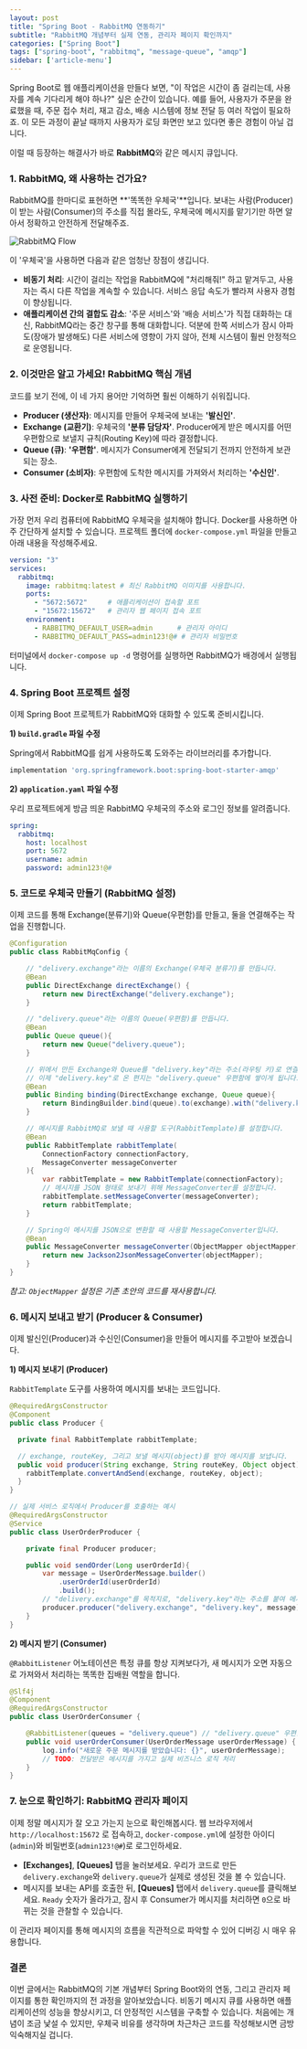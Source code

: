 ```yaml
---
layout: post
title: "Spring Boot - RabbitMQ 연동하기"
subtitle: "RabbitMQ 개념부터 실제 연동, 관리자 페이지 확인까지"
categories: ["Spring Boot"]
tags: ["spring-boot", "rabbitmq", "message-queue", "amqp"]
sidebar: ['article-menu']
---
```


Spring Boot로 웹 애플리케이션을 만들다 보면, "이 작업은 시간이 좀 걸리는데, 사용자를 계속 기다리게 해야 하나?" 싶은 순간이 있습니다. 예를 들어, 사용자가 주문을 완료했을 때, 주문 접수 처리, 재고 감소, 배송 시스템에 정보 전달 등 여러 작업이 필요하죠. 이 모든 과정이 끝날 때까지 사용자가 로딩 화면만 보고 있다면 좋은 경험이 아닐 겁니다.

이럴 때 등장하는 해결사가 바로 **RabbitMQ**와 같은 메시지 큐입니다.

### 1. RabbitMQ, 왜 사용하는 건가요?

RabbitMQ를 한마디로 표현하면 **'똑똑한 우체국'**입니다. 보내는 사람(Producer)이 받는 사람(Consumer)의 주소를 직접 몰라도, 우체국에 메시지를 맡기기만 하면 알아서 정확하고 안전하게 전달해주죠.

![RabbitMQ Flow](https://i.imgur.com/sJ8xS3j.png) <!-- 이미지 예시 -->

이 '우체국'을 사용하면 다음과 같은 엄청난 장점이 생깁니다.

- **비동기 처리**: 시간이 걸리는 작업을 RabbitMQ에 "처리해줘!" 하고 맡겨두고, 사용자는 즉시 다른 작업을 계속할 수 있습니다. 서비스 응답 속도가 빨라져 사용자 경험이 향상됩니다.
- **애플리케이션 간의 결합도 감소**: '주문 서비스'와 '배송 서비스'가 직접 대화하는 대신, RabbitMQ라는 중간 창구를 통해 대화합니다. 덕분에 한쪽 서비스가 잠시 아파도(장애가 발생해도) 다른 서비스에 영향이 가지 않아, 전체 시스템이 훨씬 안정적으로 운영됩니다.

### 2. 이것만은 알고 가세요! RabbitMQ 핵심 개념

코드를 보기 전에, 이 네 가지 용어만 기억하면 훨씬 이해하기 쉬워집니다.

- **Producer (생산자)**: 메시지를 만들어 우체국에 보내는 **'발신인'**.
- **Exchange (교환기)**: 우체국의 **'분류 담당자'**. Producer에게 받은 메시지를 어떤 우편함으로 보낼지 규칙(Routing Key)에 따라 결정합니다.
- **Queue (큐)**: **'우편함'**. 메시지가 Consumer에게 전달되기 전까지 안전하게 보관되는 장소.
- **Consumer (소비자)**: 우편함에 도착한 메시지를 가져와서 처리하는 **'수신인'**.

### 3. 사전 준비: Docker로 RabbitMQ 실행하기

가장 먼저 우리 컴퓨터에 RabbitMQ 우체국을 설치해야 합니다. Docker를 사용하면 아주 간단하게 설치할 수 있습니다. 프로젝트 폴더에 `docker-compose.yml` 파일을 만들고 아래 내용을 작성해주세요.

```yaml
version: "3"
services:
  rabbitmq:
    image: rabbitmq:latest # 최신 RabbitMQ 이미지를 사용합니다.
    ports:
      - "5672:5672"     # 애플리케이션이 접속할 포트
      - "15672:15672"   # 관리자 웹 페이지 접속 포트
    environment:
      - RABBITMQ_DEFAULT_USER=admin      # 관리자 아이디
      - RABBITMQ_DEFAULT_PASS=admin123!@# # 관리자 비밀번호
```

터미널에서 `docker-compose up -d` 명령어를 실행하면 RabbitMQ가 배경에서 실행됩니다.

### 4. Spring Boot 프로젝트 설정

이제 Spring Boot 프로젝트가 RabbitMQ와 대화할 수 있도록 준비시킵니다.

**1) `build.gradle` 파일 수정**

Spring에서 RabbitMQ를 쉽게 사용하도록 도와주는 라이브러리를 추가합니다.
```groovy
implementation 'org.springframework.boot:spring-boot-starter-amqp'
```

**2) `application.yaml` 파일 수정**

우리 프로젝트에게 방금 띄운 RabbitMQ 우체국의 주소와 로그인 정보를 알려줍니다.
```yaml
spring:
  rabbitmq:
    host: localhost
    port: 5672
    username: admin
    password: admin123!@#
```

### 5. 코드로 우체국 만들기 (RabbitMQ 설정)

이제 코드를 통해 Exchange(분류기)와 Queue(우편함)를 만들고, 둘을 연결해주는 작업을 진행합니다.

```java
@Configuration
public class RabbitMqConfig {

    // "delivery.exchange"라는 이름의 Exchange(우체국 분류기)를 만듭니다.
    @Bean
    public DirectExchange directExchange() {
        return new DirectExchange("delivery.exchange");
    }

    // "delivery.queue"라는 이름의 Queue(우편함)를 만듭니다.
    @Bean
    public Queue queue(){
        return new Queue("delivery.queue");
    }

    // 위에서 만든 Exchange와 Queue를 "delivery.key"라는 주소(라우팅 키)로 연결합니다.
    // 이제 "delivery.key"로 온 편지는 "delivery.queue" 우편함에 쌓이게 됩니다.
    @Bean
    public Binding binding(DirectExchange exchange, Queue queue){
        return BindingBuilder.bind(queue).to(exchange).with("delivery.key");
    }

    // 메시지를 RabbitMQ로 보낼 때 사용할 도구(RabbitTemplate)를 설정합니다.
    @Bean
    public RabbitTemplate rabbitTemplate(
        ConnectionFactory connectionFactory,
        MessageConverter messageConverter
    ){
        var rabbitTemplate = new RabbitTemplate(connectionFactory);
        // 메시지를 JSON 형태로 보내기 위해 MessageConverter를 설정합니다.
        rabbitTemplate.setMessageConverter(messageConverter);
        return rabbitTemplate;
    }

    // Spring이 메시지를 JSON으로 변환할 때 사용할 MessageConverter입니다.
    @Bean
    public MessageConverter messageConverter(ObjectMapper objectMapper){
        return new Jackson2JsonMessageConverter(objectMapper);
    }
}
```
*참고: `ObjectMapper` 설정은 기존 초안의 코드를 재사용합니다.*

### 6. 메시지 보내고 받기 (Producer & Consumer)

이제 발신인(Producer)과 수신인(Consumer)을 만들어 메시지를 주고받아 보겠습니다.

**1) 메시지 보내기 (Producer)**

`RabbitTemplate` 도구를 사용하여 메시지를 보내는 코드입니다.

```java
@RequiredArgsConstructor
@Component
public class Producer {

  private final RabbitTemplate rabbitTemplate;

  // exchange, routeKey, 그리고 보낼 메시지(object)를 받아 메시지를 보냅니다.
  public void producer(String exchange, String routeKey, Object object){
    rabbitTemplate.convertAndSend(exchange, routeKey, object);
  }
}

// 실제 서비스 로직에서 Producer를 호출하는 예시
@RequiredArgsConstructor
@Service
public class UserOrderProducer {

    private final Producer producer;

    public void sendOrder(Long userOrderId){
        var message = UserOrderMessage.builder()
            .userOrderId(userOrderId)
            .build();
        // "delivery.exchange"를 목적지로, "delivery.key"라는 주소를 붙여 메시지를 보냅니다.
        producer.producer("delivery.exchange", "delivery.key", message);
    }
}
```

**2) 메시지 받기 (Consumer)**

`@RabbitListener` 어노테이션은 특정 큐를 항상 지켜보다가, 새 메시지가 오면 자동으로 가져와서 처리하는 똑똑한 집배원 역할을 합니다.

```java
@Slf4j
@Component
@RequiredArgsConstructor
public class UserOrderConsumer {

    @RabbitListener(queues = "delivery.queue") // "delivery.queue" 우편함을 주시합니다.
    public void userOrderConsumer(UserOrderMessage userOrderMessage) {
        log.info("새로운 주문 메시지를 받았습니다: {}", userOrderMessage);
        // TODO: 전달받은 메시지를 가지고 실제 비즈니스 로직 처리
    }
}
```

### 7. 눈으로 확인하기: RabbitMQ 관리자 페이지

이제 정말 메시지가 잘 오고 가는지 눈으로 확인해봅시다. 웹 브라우저에서 `http://localhost:15672` 로 접속하고, `docker-compose.yml`에 설정한 아이디(`admin`)와 비밀번호(`admin123!@#`)로 로그인하세요.

- **[Exchanges]**, **[Queues]** 탭을 눌러보세요. 우리가 코드로 만든 `delivery.exchange`와 `delivery.queue`가 실제로 생성된 것을 볼 수 있습니다.
- 메시지를 보내는 API를 호출한 뒤, **[Queues]** 탭에서 `delivery.queue`를 클릭해보세요. `Ready` 숫자가 올라가고, 잠시 후 Consumer가 메시지를 처리하면 `0`으로 바뀌는 것을 관찰할 수 있습니다.

이 관리자 페이지를 통해 메시지의 흐름을 직관적으로 파악할 수 있어 디버깅 시 매우 유용합니다.

### 결론

이번 글에서는 RabbitMQ의 기본 개념부터 Spring Boot와의 연동, 그리고 관리자 페이지를 통한 확인까지의 전 과정을 알아보았습니다. 비동기 메시지 큐를 사용하면 애플리케이션의 성능을 향상시키고, 더 안정적인 시스템을 구축할 수 있습니다. 처음에는 개념이 조금 낯설 수 있지만, 우체국 비유를 생각하며 차근차근 코드를 작성해보시면 금방 익숙해지실 겁니다.
